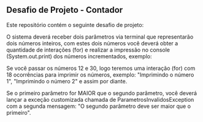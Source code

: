 ## Desafio de Projeto - Contador

Este repositório contém o seguinte desafio de projeto:

O sistema deverá receber dois parâmetros via terminal que representarão dois números inteiros, com estes dois números você deverá obter a quantidade de interações (for) e realizar a impressão no console (System.out.print) dos números incrementados, exemplo:

Se você passar os números 12 e 30, logo teremos uma interação (for) com 18 ocorrências para imprimir os números, exemplo: "Imprimindo o número 1", "Imprimindo o número 2" e assim por diante.

Se o primeiro parâmetro for MAIOR que o segundo parâmetro, você deverá lançar a exceção customizada chamada de ParametrosInvalidosException com a segunda mensagem: "O segundo parâmetro deve ser maior que o primeiro".
